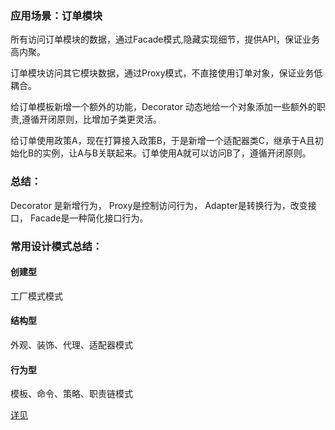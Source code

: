 

### 应用场景：订单模块

所有访问订单模块的数据，通过Facade模式,隐藏实现细节，提供API，保证业务高内聚。

订单模块访问其它模块数据，通过Proxy模式，不直接使用订单对象，保证业务低耦合。

给订单模板新增一个额外的功能，Decorator 动态地给一个对象添加一些额外的职责,遵循开闭原则，比增加子类更灵活。

给订单使用政策A，现在打算接入政策B，于是新增一个适配器类C，继承于A且初始化B的实例，让A与B关联起来。订单使用A就可以访问B了，遵循开闭原则。

### 总结：

Decorator 是新增行为，
Proxy是控制访问行为，
Adapter是转换行为，改变接口，
Facade是一种简化接口行为。


### 常用设计模式总结：

 #### 创建型
 
  工厂模式模式
  
 #### 结构型
 
 外观、装饰、代理、适配器模式
 
 #### 行为型
 
 模板、命令、策略、职责链模式



[详见](https://github.com/kgtom/design-pattern)
